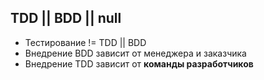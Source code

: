 ##  TDD || BDD || null

* Тестирование != TDD || BDD
* Внедрение BDD зависит от менеджера и заказчика
* Внедрение TDD зависит от **команды разработчиков** 
